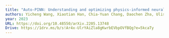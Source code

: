 ```yaml
---
title: "Auto-PINN: Understanding and optimizing physics-informed neural architecture"
authors: Yicheng Wang, Xiaotian Han, Chia-Yuan Chang, Daochen Zha, Ulisses Braga-Neto, Xia Hu
year: 2023
URL: https://doi.org/10.48550/arXiv.2205.13748
Drive: https://1drv.ms/b/s!Ar4x-UlrYAiZla8gKwrbEVbpOVfBQg?e=5kcaTy
---
```


